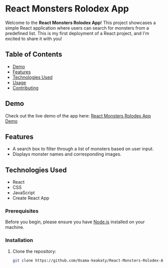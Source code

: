 # React Monsters Rolodex App  

Welcome to the **React Monsters Rolodex App**! This project showcases a simple React application where users can search for monsters from a predefined list. This is my first deployment of a React project, and I'm excited to share it with you!  

## Table of Contents  

- [Demo](#demo)  
- [Features](#features)  
- [Technologies Used](#technologies-used)   
- [Usage](#usage)  
- [Contributing](#contributing)  

## Demo  

Check out the live demo of the app here: [React Monsters Rolodex App Demo](https://osama-keakaty.github.io/React-Monsters-Rolodex-App/)  


## Features  

- A search box to filter through a list of monsters based on user input.  
- Displays monster names and corresponding images.  
 

## Technologies Used  

- React  
- CSS  
- JavaScript  
- Create React App  

### Prerequisites  

Before you begin, please ensure you have [Node.js](https://nodejs.org/) installed on your machine.  

### Installation  

1. Clone the repository:  

   ```bash  
   git clone https://github.com/Osama-keakaty/React-Monsters-Rolodex-App.git
